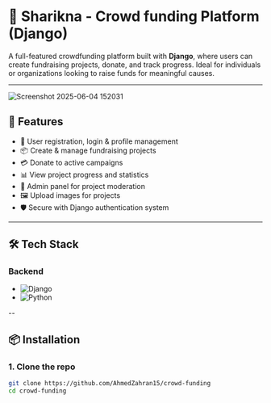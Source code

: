 # 💸 Sharikna - Crowd funding Platform (Django)

A full-featured crowdfunding platform built with **Django**, where users can create fundraising projects, donate, and track progress. Ideal for individuals or organizations looking to raise funds for meaningful causes.

---
![Screenshot 2025-06-04 152031](https://github.com/user-attachments/assets/fe8b3ba4-0029-4cab-a793-82cac303a39d)

## 🚀 Features

- 👤 User registration, login & profile management
- 📦 Create & manage fundraising projects
- 💳 Donate to active campaigns
- 📊 View project progress and statistics
- 📝 Admin panel for project moderation
- 🖼 Upload images for projects
- 🛡️ Secure with Django authentication system

---

## 🛠 Tech Stack

### Backend
- ![Django](https://img.shields.io/badge/-Django-092E20?logo=django&logoColor=white&style=flat)
- ![Python](https://img.shields.io/badge/-Python-3776AB?logo=python&logoColor=white&style=flat)

--

## 📦 Installation

### 1. Clone the repo

```bash
git clone https://github.com/AhmedZahran15/crowd-funding
cd crowd-funding

